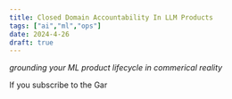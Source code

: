 ```yaml
---
title: Closed Domain Accountability In LLM Products
tags: ["ai","ml","ops"]
date: 2024-4-26
draft: true
---
```

_grounding your ML product lifecycle in commerical reality_

If you subscribe to the Gar
<!--stackedit_data:
eyJoaXN0b3J5IjpbLTY5NTg0NzAzLDg1OTY4NzI1MywtMTE5Nz
IwMjM5OF19
-->